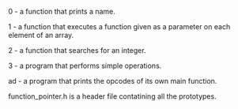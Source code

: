 0 - a function that prints a name.

1 - a function that executes a function given as a parameter on each element of an array.

2 - a function that searches for an integer.

3 - a program that performs simple operations.

ad - a program that prints the opcodes of its own main function.

function_pointer.h is a header file contatining all the prototypes.
